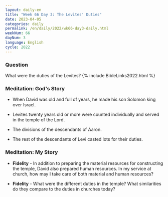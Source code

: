 ```yaml
---
layout: daily-en
title: "Week 66 Day 3: The Levites' Duties"
date: 2023-04-05
categories: daily
permalink: /en/daily/2022/wk66-day3-daily.html
weekNum: 66
dayNum: 3
language: English
cycle: 2022
---
```


### Question     
What were the duties of the Levites?
{% include BibleLinks2022.html %} 

### Meditation: God's Story   
+ When David was old and full of years, he made his son Solomon king over Israel. 

+ Levites twenty years old or more were counted individually and served in the temple of the Lord. 

+ The divisions of the descendants of Aaron. 
+ The rest of the descendants of Levi casted lots for their duties. 

### Meditation: My Story   
+ **Fidelity** - In addition to preparing the material resources for constructing the temple, David also prepared human resources. In my service at church, how may I take care of both material and human resources? 

+ **Fidelity** - What were the different duties in the temple? What similarities do they compare to the duties in churches today? 
